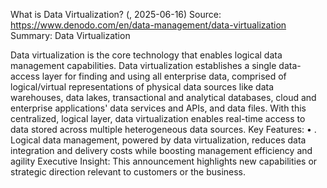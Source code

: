 What is Data Virtualization? (, 2025-06-16)
Source: https://www.denodo.com/en/data-management/data-virtualization
Summary: Data Virtualization

Data virtualization is the core technology that enables logical data management capabilities. Data virtualization establishes a single data-access layer for finding and using all enterprise data, comprised of logical/virtual representations of physical data sources like data warehouses, data lakes, transactional and analytical databases, cloud and enterprise applications' data services and APIs, and data files. With this centralized, logical layer, data virtualization enables real-time access to data stored across multiple heterogeneous data sources.
Key Features:
• . Logical data management, powered by data virtualization, reduces data integration and delivery costs while boosting management efficiency and agility
Executive Insight: This announcement highlights new capabilities or strategic direction relevant to customers or the business.
